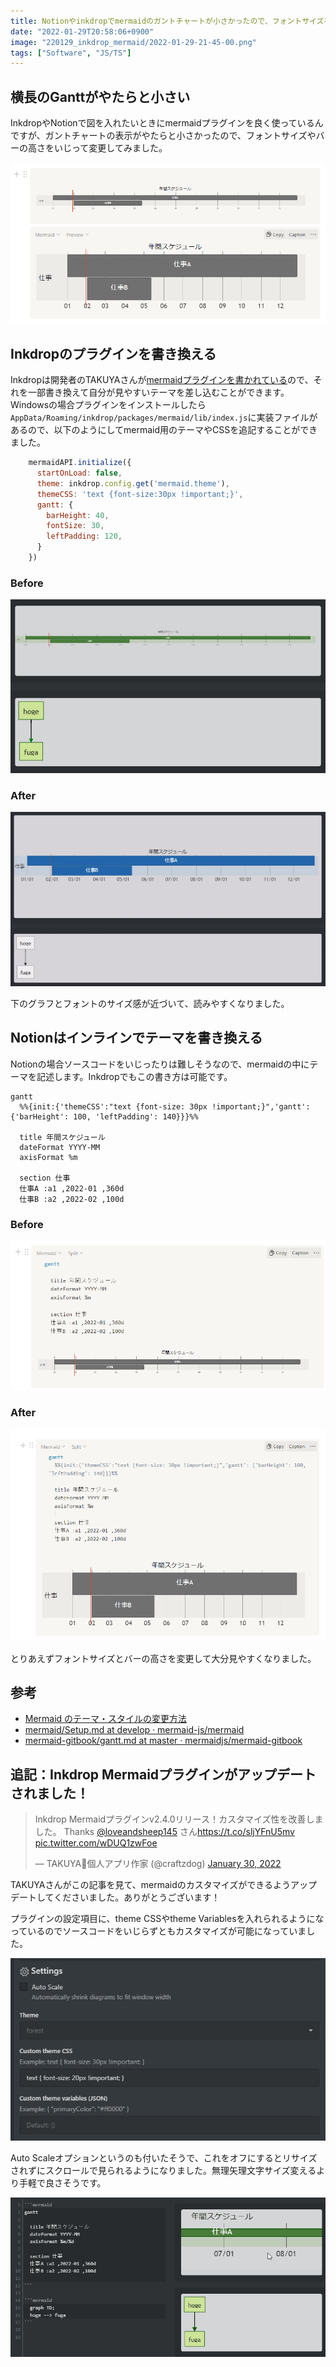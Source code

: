 ```yaml
---
title: Notionやinkdropでmermaidのガントチャートが小さかったので、フォントサイズを変更する(01/30追記アリ)
date: "2022-01-29T20:58:06+0900"
image: "220129_inkdrop_mermaid/2022-01-29-21-45-00.png"
tags: ["Software", "JS/TS"] 
---
```


## 横長のGanttがやたらと小さい
InkdropやNotionで図を入れたいときにmermaidプラグインを良く使っているんですが、ガントチャートの表示がやたらと小さかったので、フォントサイズやバーの高さをいじって変更してみました。

![](2022-01-29-21-45-00.png)

## Inkdropのプラグインを書き換える

Inkdropは開発者のTAKUYAさんが[mermaidプラグインを書かれている](https://my.inkdrop.app/plugins/mermaid)ので、それを一部書き換えて自分が見やすいテーマを差し込むことができます。
Windowsの場合プラグインをインストールしたら`AppData/Roaming/inkdrop/packages/mermaid/lib/index.js`に実装ファイルがあるので、以下のようにしてmermaid用のテーマやCSSを追記することができました。

```js
    mermaidAPI.initialize({
      startOnLoad: false,
      theme: inkdrop.config.get('mermaid.theme'),
      themeCSS: 'text {font-size:30px !important;}',
      gantt: {
        barHeight: 40,
        fontSize: 30,
        leftPadding: 120,
      }
    })
```

### Before

![](2022-01-29-21-34-32.png)

### After

![](2022-01-29-21-22-49.png)

下のグラフとフォントのサイズ感が近づいて、読みやすくなりました。

## Notionはインラインでテーマを書き換える

Notionの場合ソースコードをいじったりは難しそうなので、mermaidの中にテーマを記述します。Inkdropでもこの書き方は可能です。

```
gantt
  %%{init:{'themeCSS':"text {font-size: 30px !important;}",'gantt': {'barHeight': 100, 'leftPadding': 140}}}%%

  title 年間スケジュール
  dateFormat YYYY-MM
  axisFormat %m
  
  section 仕事
  仕事A :a1 ,2022-01 ,360d
  仕事B :a2 ,2022-02 ,100d
```

### Before
![](2022-01-29-21-41-03.png)

### After
![](2022-01-29-21-43-53.png)

とりあえずフォントサイズとバーの高さを変更して大分見やすくなりました。

## 参考
- [Mermaid のテーマ・スタイルの変更方法](https://zenn.dev/junkawa/articles/zenn-mermaidjs-theme-config)
- [mermaid/Setup.md at develop · mermaid-js/mermaid](https://github.com/mermaid-js/mermaid/blob/develop/docs/Setup.md)
- [mermaid-gitbook/gantt.md at master · mermaidjs/mermaid-gitbook](https://github.com/mermaidjs/mermaid-gitbook/blob/master/content/gantt.md)

## 追記：Inkdrop Mermaidプラグインがアップデートされました！

<blockquote class="twitter-tweet"><p lang="ja" dir="ltr">Inkdrop Mermaidプラグインv2.4.0リリース！カスタマイズ性を改善しました。 Thanks <a href="https://twitter.com/loveandsheep145?ref_src=twsrc%5Etfw">@loveandsheep145</a> さん<a href="https://t.co/sljYFnU5mv">https://t.co/sljYFnU5mv</a> <a href="https://t.co/wDUQ1zwFoe">pic.twitter.com/wDUQ1zwFoe</a></p>&mdash; TAKUYA🐾個人アプリ作家 (@craftzdog) <a href="https://twitter.com/craftzdog/status/1487629819592404994?ref_src=twsrc%5Etfw">January 30, 2022</a></blockquote> 

TAKUYAさんがこの記事を見て、mermaidのカスタマイズができるようアップデートしてくださいました。ありがとうございます！

プラグインの設定項目に、theme CSSやtheme Variablesを入れられるようになっているのでソースコードをいじらずともカスタマイズが可能になっていました。

![](2022-01-30-17-01-36.png)

Auto Scaleオプションというのも付いたそうで、これをオフにするとリサイズされずにスクロールで見られるようになりました。無理矢理文字サイズ変えるより手軽で良さそうです。

![](scrolling.gif)

